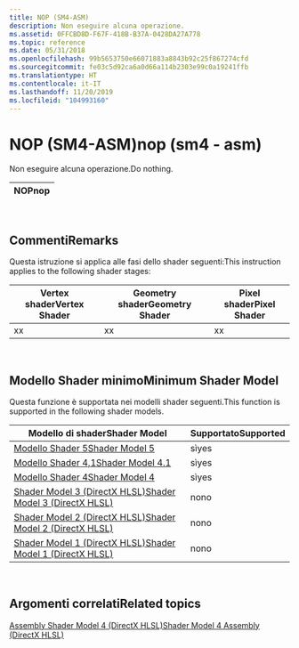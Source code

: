 ```yaml
---
title: NOP (SM4-ASM)
description: Non eseguire alcuna operazione.
ms.assetid: 0FFCBD8D-F67F-418B-B37A-0428DA27A778
ms.topic: reference
ms.date: 05/31/2018
ms.openlocfilehash: 99b5653750e66071883a8843b92c25f867274cfd
ms.sourcegitcommit: fe03c5d92ca6a0d66a114b2303e99c0a19241ffb
ms.translationtype: HT
ms.contentlocale: it-IT
ms.lasthandoff: 11/20/2019
ms.locfileid: "104993160"
---
```

# <a name="nop-sm4---asm"></a><span data-ttu-id="2d8bf-103">NOP (SM4-ASM)</span><span class="sxs-lookup"><span data-stu-id="2d8bf-103">nop (sm4 - asm)</span></span>

<span data-ttu-id="2d8bf-104">Non eseguire alcuna operazione.</span><span class="sxs-lookup"><span data-stu-id="2d8bf-104">Do nothing.</span></span>



| <span data-ttu-id="2d8bf-105">NOP</span><span class="sxs-lookup"><span data-stu-id="2d8bf-105">nop</span></span> |
|-----|



 

## <a name="remarks"></a><span data-ttu-id="2d8bf-106">Commenti</span><span class="sxs-lookup"><span data-stu-id="2d8bf-106">Remarks</span></span>

<span data-ttu-id="2d8bf-107">Questa istruzione si applica alle fasi dello shader seguenti:</span><span class="sxs-lookup"><span data-stu-id="2d8bf-107">This instruction applies to the following shader stages:</span></span>



| <span data-ttu-id="2d8bf-108">Vertex shader</span><span class="sxs-lookup"><span data-stu-id="2d8bf-108">Vertex Shader</span></span> | <span data-ttu-id="2d8bf-109">Geometry shader</span><span class="sxs-lookup"><span data-stu-id="2d8bf-109">Geometry Shader</span></span> | <span data-ttu-id="2d8bf-110">Pixel shader</span><span class="sxs-lookup"><span data-stu-id="2d8bf-110">Pixel Shader</span></span> |
|---------------|-----------------|--------------|
| <span data-ttu-id="2d8bf-111">x</span><span class="sxs-lookup"><span data-stu-id="2d8bf-111">x</span></span>             | <span data-ttu-id="2d8bf-112">x</span><span class="sxs-lookup"><span data-stu-id="2d8bf-112">x</span></span>               | <span data-ttu-id="2d8bf-113">x</span><span class="sxs-lookup"><span data-stu-id="2d8bf-113">x</span></span>            |



 

## <a name="minimum-shader-model"></a><span data-ttu-id="2d8bf-114">Modello Shader minimo</span><span class="sxs-lookup"><span data-stu-id="2d8bf-114">Minimum Shader Model</span></span>

<span data-ttu-id="2d8bf-115">Questa funzione è supportata nei modelli shader seguenti.</span><span class="sxs-lookup"><span data-stu-id="2d8bf-115">This function is supported in the following shader models.</span></span>



| <span data-ttu-id="2d8bf-116">Modello di shader</span><span class="sxs-lookup"><span data-stu-id="2d8bf-116">Shader Model</span></span>                                              | <span data-ttu-id="2d8bf-117">Supportato</span><span class="sxs-lookup"><span data-stu-id="2d8bf-117">Supported</span></span> |
|-----------------------------------------------------------|-----------|
| [<span data-ttu-id="2d8bf-118">Modello Shader 5</span><span class="sxs-lookup"><span data-stu-id="2d8bf-118">Shader Model 5</span></span>](d3d11-graphics-reference-sm5.md)        | <span data-ttu-id="2d8bf-119">sì</span><span class="sxs-lookup"><span data-stu-id="2d8bf-119">yes</span></span>       |
| [<span data-ttu-id="2d8bf-120">Modello Shader 4,1</span><span class="sxs-lookup"><span data-stu-id="2d8bf-120">Shader Model 4.1</span></span>](dx-graphics-hlsl-sm4.md)              | <span data-ttu-id="2d8bf-121">sì</span><span class="sxs-lookup"><span data-stu-id="2d8bf-121">yes</span></span>       |
| [<span data-ttu-id="2d8bf-122">Modello Shader 4</span><span class="sxs-lookup"><span data-stu-id="2d8bf-122">Shader Model 4</span></span>](dx-graphics-hlsl-sm4.md)                | <span data-ttu-id="2d8bf-123">sì</span><span class="sxs-lookup"><span data-stu-id="2d8bf-123">yes</span></span>       |
| [<span data-ttu-id="2d8bf-124">Shader Model 3 (DirectX HLSL)</span><span class="sxs-lookup"><span data-stu-id="2d8bf-124">Shader Model 3 (DirectX HLSL)</span></span>](dx-graphics-hlsl-sm3.md) | <span data-ttu-id="2d8bf-125">no</span><span class="sxs-lookup"><span data-stu-id="2d8bf-125">no</span></span>        |
| [<span data-ttu-id="2d8bf-126">Shader Model 2 (DirectX HLSL)</span><span class="sxs-lookup"><span data-stu-id="2d8bf-126">Shader Model 2 (DirectX HLSL)</span></span>](dx-graphics-hlsl-sm2.md) | <span data-ttu-id="2d8bf-127">no</span><span class="sxs-lookup"><span data-stu-id="2d8bf-127">no</span></span>        |
| [<span data-ttu-id="2d8bf-128">Shader Model 1 (DirectX HLSL)</span><span class="sxs-lookup"><span data-stu-id="2d8bf-128">Shader Model 1 (DirectX HLSL)</span></span>](dx-graphics-hlsl-sm1.md) | <span data-ttu-id="2d8bf-129">no</span><span class="sxs-lookup"><span data-stu-id="2d8bf-129">no</span></span>        |



 

## <a name="related-topics"></a><span data-ttu-id="2d8bf-130">Argomenti correlati</span><span class="sxs-lookup"><span data-stu-id="2d8bf-130">Related topics</span></span>

<dl> <dt>

[<span data-ttu-id="2d8bf-131">Assembly Shader Model 4 (DirectX HLSL)</span><span class="sxs-lookup"><span data-stu-id="2d8bf-131">Shader Model 4 Assembly (DirectX HLSL)</span></span>](dx-graphics-hlsl-sm4-asm.md)
</dt> </dl>

 

 




